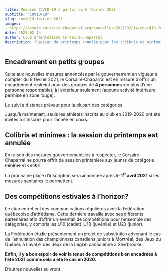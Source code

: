 ```yaml
---
title: Mesures COVID-19 à partir du 8 février 2021
subtitle: "COVID-19"
slug: covid19-fevrier-2021
images:
- https://assets.corsaire-chaparral.org/nouvelles/2021/02/14/covid19-fevrier-2021/couverture.jpg
date: 2021-02-14
author: Club d’athlétisme Corsaire-Chaparral
description: "Session de printemps annulée pour les colibris et minimes; certains assouplissements à compter du 8 février 2021."
---
```


## Encadrement en petits groupes

Suite aux nouvelles mesures annoncées par le gouvernement en vigueur à compter du 8 février 2021, le Corsaire-Chaparral est en mesure d’offrir un encadrement restreint pour des groupes de **4 personnes** (en plus d’une  personne responsable), à l’extérieur seulement (aucune activité intérieure permise en zone rouge).

Le suivi à distance prévaut pour la plupart des catégories.

Jusqu’à maintenant, seuls les athlètes inscrits au club en 2019-2020 ont été invités à s’inscrire pour l’année en cours.

## Colibris et minimes : la session du printemps est annulée

En raison des mesures gouvernementales à respecter, le Corsaire-Chaparral ne pourra offrir de session printanière aux jeunes de catégorie **minime** et **colibri**.

La prochaine plage d’inscription sera annoncée après le **1<sup>er</sup> avril 2021** si les mesures sanitaires le permettent.

## Des compétitions estivales à l’horizon?

Le club entretient des communications régulières avec la Fédération québécoise d’athlétisme.
Cette dernière travaille avec ses différents partenaires afin d’offrir un éventail de compétitions pour l’ensemble des catégories, y compris les U16 (cadet), U18 (juvénile) et U20 (junior).

La Fédération étudie présentement un projet de substitution advenant le cas de l’annulation des championnats canadiens juniors à Montréal, des Jeux du Québec à Laval et des Jeux de la Légion canadienne à Sherbrooke.

**Enfin, il y a bon espoir de voir la tenue de compétitions bien encadrées à l’été 2021 comme cela a été le cas en 2020.**

D’autres nouvelles suivront.
